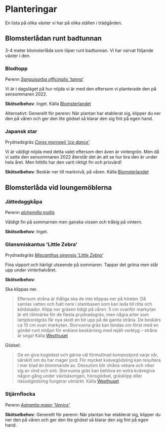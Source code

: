 # Planteringar

En lista på olika växter vi har på olika ställen i trädgården.

## Blomsterlådan runt badtunnan
3-4 meter blomsterlåda som löper runt badtunnan. Vi har varvat följande växter i den.

### Blodtopp
Perenn [_Sanguisorba officinalis ’tanna’_](https://perenner.se/vaxt/sanguisorba-officinalis-tanna-blodtopp/)

Vi är i dagsläget på hur nöjda vi är med den eftersom vi planterade den på sensommaren 2022.

**Skötselbehov**: Inget. Källa [Blomsterlandet](https://www.blomsterlandet.se/produkter/vaxter/utomhus/perenner/hoga-perenner/blodtopp-tanna-12952/)

Alternativt: Generellt för perenn: När plantan har etablerat sig, klipper du ner den på våren och ger den lite gödsel så klarar den sig fint på egen hand. 

### Japansk star
Prydnadsgräs [_Corex morrowii ’ice dance’_](https://perenner.se/vaxt/carex-morrowii-ice-dance-japansk-starr/)

Vi är väldigt nöjda med detta valet eftersom den även är vintergrön. Men då vi satte den sensommaren 2022 återstår det än att se hur bra den är under hela året. Men hittills har den varit riktigt fin och prisvärd!

**Skötselbehov**: Beskär ner till marknivå, på våren. Källa [Blomsterlandet](https://www.blomsterlandet.se/produkter/vaxter/utomhus/perenner/halvhoga-perenner/japansk-starr-ice-dance-19009/)

## Blomsterlåda vid loungemöblerna

### Jättedaggkåpa
Perenn [_alchemilla mollis_](https://www.wexthuset.com//froer-lokar/perenna-vaxter-och-buskar/plantor-knolar-och-rotter-till-perenner/daggkapa-krukodlad-perenn-16)

Väldigt fin på sommarnen men ganska vissen och tråkig på vintern.

**Skötselbehov**: Inget.

### Glansmiskantus 'Little Zebra'
Prydnadsgräs [_Miscanthus sinensis 'Little Zebra'_](https://www.wexthuset.com//froer-lokar/perenna-vaxter-och-buskar/prydnadsgras-i-kruka/prydnadsgras-miscanthus-little-zebra-2-liter)

Fina vipport och härligt utseende på sommaren. Tappar det gröna men står upp under vinterhalvåret.

**Skötselbehov**: 

Ska klippas ner.
>Eftersom stråna är ihåliga ska de inte klippas ner på hösten. Då samlas vatten och fukt nere i stambasen som kan leda till röta och köldskador.
Klipp ner gräsen tidigt på våren. 5 cm ovanför markytan är ett riktmärke för de flesta prydnadsgräs, men några arter som lampborstgräs får nya skott en bit upp på de gamla stråna. De beskärs ca 10 cm ovan markytan. Storvuxna gräs kan bindas om först med en gördel runt midjan för enklare beskärning med rejält verktyg – stråna är sega!
Källa [Wexthuset](https://www.wexthuset.com/fakta-och-rad/skotselrad-om-vaxter-i-kruka-och-tradgard/odlingstips-och-skotsel-av-perenna-vaxter/odlingsrad-for-lattskotta-prydnadsgras)

Gödsel: 
> Ge en giva kogödsel och gärna väl förmultnad kompostjord varje vår, särskilt om du har mager jord. För mycket kvävegödsling kan resultera i mer blad än blommande ax. Dessutom blir stråna vekare och viker sig av vind och snö. Storvuxna gräs kan behöva en extra kvävegiva någon gång under växtsäsongen, hönsgödsel, gräsklipp eller nässelgödsling fungerar utmärkt. 
Källa [Wexthuset](https://www.wexthuset.com/fakta-och-rad/skotselrad-om-vaxter-i-kruka-och-tradgard/odlingstips-och-skotsel-av-perenna-vaxter/odlingsrad-for-lattskotta-prydnadsgras)

### Stjärnflocka
Perenn [_Astrantia major 'Venice'_](https://www.wexthuset.com//froer-lokar/perenna-vaxter-och-buskar/plantor-knolar-och-rotter-till-perenner/krukodlad-perenn-stjarnflocka-venice-6-pack)

**Skötselbehov**: 
Generellt för perenn: När plantan har etablerat sig, klipper du ner den på våren och ger den lite gödsel så klarar den sig fint på egen hand. 
